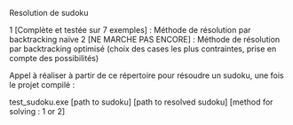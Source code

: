 Resolution de sudoku

1 [Complète et testée sur 7 exemples] : Méthode de résolution par backtracking naïve
2 [NE MARCHE PAS ENCORE] : Méthode de résolution par backtracking optimisé (choix des cases les plus contraintes, prise en compte des possibilités)

Appel à réaliser à partir de ce répertoire pour résoudre un sudoku, une fois le projet compilé :

test_sudoku.exe [path to sudoku] [path to resolved sudoku] [method for solving : 1 or 2]
